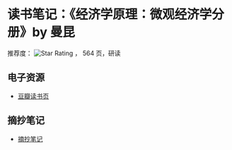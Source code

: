 # 读书笔记：《经济学原理：微观经济学分册》by 曼昆
推荐度： ![Star Rating](https://starrating-beta.vercel.app/5/) ， 564 页️，研读

## 电子资源
- [豆瓣读书页](https://book.douban.com/subject/26388289/)

## 摘抄笔记
- [摘抄笔记]()
